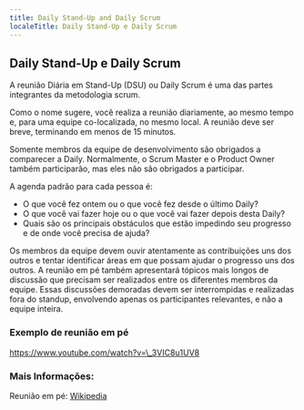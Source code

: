 ```yaml
---
title: Daily Stand-Up and Daily Scrum
localeTitle: Daily Stand-Up e Daily Scrum
---
```

## Daily Stand-Up e Daily Scrum

A reunião Diária em Stand-Up (DSU) ou Daily Scrum é uma das partes integrantes da metodologia scrum.

Como o nome sugere, você realiza a reunião diariamente, ao mesmo tempo e, para uma equipe co-localizada, no mesmo local. A reunião deve ser breve, terminando em menos de 15 minutos.

Somente membros da equipe de desenvolvimento são obrigados a comparecer a Daily. Normalmente, o Scrum Master e o Product Owner também participarão, mas eles não são obrigados a participar.

A agenda padrão para cada pessoa é:

*   O que você fez ontem ou o que você fez desde o último Daily?
*   O que você vai fazer hoje ou o que você vai fazer depois desta Daily?
*   Quais são os principais obstáculos que estão impedindo seu progresso e de onde você precisa de ajuda?

Os membros da equipe devem ouvir atentamente as contribuições uns dos outros e tentar identificar áreas em que possam ajudar o progresso uns dos outros. A reunião em pé também apresentará tópicos mais longos de discussão que precisam ser realizados entre os diferentes membros da equipe. Essas discussões demoradas devem ser interrompidas e realizadas fora do standup, envolvendo apenas os participantes relevantes, e não a equipe inteira.

### Exemplo de reunião em pé

https://www.youtube.com/watch?v=\_3VIC8u1UV8

### Mais Informações:

Reunião em pé: [Wikipedia](https://en.wikipedia.org/wiki/Stand-up_meeting)
